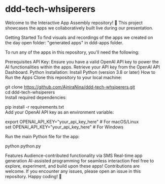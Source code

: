 # ddd-tech-whsiperers
Welcome to the Interactive App Assembly repository! 🎉 This project showcases the apps we collaboratively built live during our presentation.

Getting Started
To find visuals and recordings of the apps we created on the day open folder: "generated apps" in ddd-apps folder.

To run any of the apps in this repository, you'll need the following:

Prerequisites
API Key:
Ensure you have a valid OpenAI API key to power the AI functionalities within the apps.
Retrieve your API key from the OpenAI API Dashboard.
Python Installation:
Install Python (version 3.8 or later)
How to Run the Apps
Clone this repository to your local machine:


git clone https://github.com/AjniraNina/ddd-tech-whsiperers.git  
cd ddd-tech-whsiperers  
Install required dependencies:

pip install -r requirements.txt  
Add your OpenAI API key as an environment variable:

export OPENAI_API_KEY="your_api_key_here"  # For macOS/Linux  
set OPENAI_API_KEY="your_api_key_here"    # For Windows  

Run the main Python file for the app:

python python.py  


Features
Audience-contributed functionality via SMS
Real-time app generation
AI-assisted programming for seamless interaction
Feel free to explore, experiment, and build upon these apps! Contributions are welcome. If you encounter any issues, please open an issue in this repository. Happy coding! 🚀

